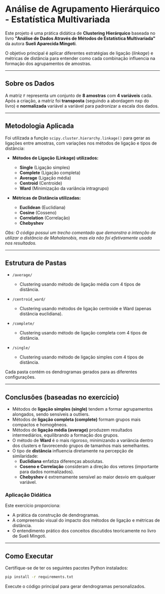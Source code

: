 # Análise de Agrupamento Hierárquico - Estatística Multivariada

Este projeto é uma prática didática de **Clustering Hierárquico** baseada no livro **"Análise de Dados Através de Métodos de Estatística Multivariada"** da autora **Sueli Aparecida Mingoti**.

O objetivo principal é aplicar diferentes estratégias de ligação (*linkage*) e métricas de distância para entender como cada combinação influencia na formação dos agrupamentos de amostras.

---

## Sobre os Dados

A matriz `F` representa um conjunto de **8 amostras** com **4 variáveis** cada.  
Após a criação, a matriz foi **transposta** (seguindo a abordagem nxp do livro) e **normalizada** variável a variável para padronizar a escala dos dados.

---

## Metodologia Aplicada

Foi utilizada a função `scipy.cluster.hierarchy.linkage()` para gerar as ligações entre amostras, com variações nos métodos de ligação e tipos de distância:

- **Métodos de Ligação (Linkage) utilizados:**
  - **Single** (Ligação simples)
  - **Complete** (Ligação completa)
  - **Average** (Ligação média)
  - **Centroid** (Centroide)
  - **Ward** (Minimização da variância intragrupo)

- **Métricas de Distância utilizadas:**
  - **Euclidean** (Euclidiana)
  - **Cosine** (Cosseno)
  - **Correlation** (Correlação)
  - **Chebyshev**

*Obs: O código possui um trecho comentado que demonstra a intenção de utilizar a distância de Mahalanobis, mas ela não foi efetivamente usada nos resultados.*

---

## Estrutura de Pastas

- `/average/`
  - Clustering usando método de ligação média com 4 tipos de distância.
  
- `/centroid_ward/`
  - Clustering usando métodos de ligação centroide e Ward (apenas distância euclidiana).
  
- `/complete/`
  - Clustering usando método de ligação completa com 4 tipos de distância.
  
- `/single/`
  - Clustering usando método de ligação simples com 4 tipos de distância.

Cada pasta contém os dendrogramas gerados para as diferentes configurações.

---

## Conclusões (baseadas no exercício)

- Métodos de **ligação simples (single)** tendem a formar agrupamentos alongados, sendo sensíveis a outliers.
- Métodos de **ligação completa (complete)** formam grupos mais compactos e homogêneos.
- Métodos de **ligação média (average)** produzem resultados intermediários, equilibrando a formação dos grupos.
- O método de **Ward** é o mais rigoroso, minimizando a variância dentro dos clusters e favorecendo grupos de tamanhos mais semelhantes.
- O tipo de **distância** influencia diretamente na percepção de similaridade:
  - **Euclidiana** enfatiza diferenças absolutas.
  - **Coseno e Correlação** consideram a direção dos vetores (importante para dados normalizados).
  - **Chebyshev** é extremamente sensível ao maior desvio em qualquer variável.

### Aplicação Didática
Este exercício proporciona:
- A prática da construção de dendrogramas.
- A compreensão visual do impacto dos métodos de ligação e métricas de distância.
- O entendimento prático dos conceitos discutidos teoricamente no livro de Sueli Mingoti.

---

## Como Executar

Certifique-se de ter os seguintes pacotes Python instalados:

```bash
pip install -r requirements.txt
```

Execute o código principal para gerar dendrogramas personalizados.